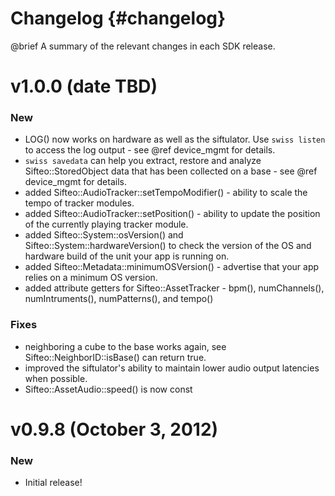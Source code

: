 Changelog      {#changelog}
===========================

@brief A summary of the relevant changes in each SDK release.

# v1.0.0 (date TBD)

### New
* LOG() now works on hardware as well as the siftulator. Use `swiss listen` to access the log output - see @ref device_mgmt for details.
* `swiss savedata` can help you extract, restore and analyze Sifteo::StoredObject data that has been collected on a base - see @ref device_mgmt for details.
* added Sifteo::AudioTracker::setTempoModifier() - ability to scale the tempo of tracker modules.
* added Sifteo::AudioTracker::setPosition() - ability to update the position of the currently playing tracker module.
* added Sifteo::System::osVersion() and Sifteo::System::hardwareVersion() to check the version of the OS and hardware build of the unit your app is running on.
* added Sifteo::Metadata::minimumOSVersion() - advertise that your app relies on a minimum OS version.
* added attribute getters for Sifteo::AssetTracker - bpm(), numChannels(), numIntruments(), numPatterns(), and tempo()

### Fixes
* neighboring a cube to the base works again, see Sifteo::NeighborID::isBase() can return true.
* improved the siftulator's ability to maintain lower audio output latencies when possible.
* Sifteo::AssetAudio::speed() is now const

# v0.9.8 (October 3, 2012)

### New
* Initial release!
